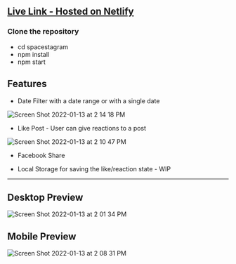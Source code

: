 ## [Live Link - Hosted on Netlify](https://deepspacestagram.netlify.app/)


### Clone the repository

- cd spacestagram
- npm install
- npm start

## Features

- Date Filter with a date range or with a single date

![Screen Shot 2022-01-13 at 2 14 18 PM](https://user-images.githubusercontent.com/39980537/149417554-4f3d58fe-e755-4aee-a9c3-dfafdda510aa.png)

- Like Post - User can give reactions to a post

![Screen Shot 2022-01-13 at 2 10 47 PM](https://user-images.githubusercontent.com/39980537/149417071-2751422e-63c6-48f6-b292-c262ebaaee9d.png)

- Facebook Share

- Local Storage for saving the like/reaction state - WIP

-----------------

## Desktop Preview

![Screen Shot 2022-01-13 at 2 01 34 PM](https://user-images.githubusercontent.com/39980537/149416048-def49b6b-0505-4b48-b5df-118c57c0d7a3.png)

## Mobile Preview

![Screen Shot 2022-01-13 at 2 08 31 PM](https://user-images.githubusercontent.com/39980537/149416806-160d5de6-48ce-420c-bf22-26998861972a.png)


